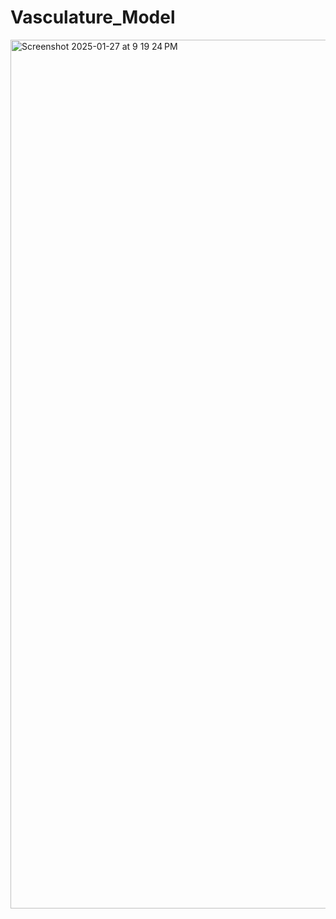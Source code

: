 # Vasculature_Model
<img width="1390" alt="Screenshot 2025-01-27 at 9 19 24 PM" src="https://github.com/user-attachments/assets/315f70bc-28af-488c-b4f5-246f90d1146b" />
